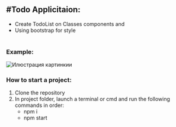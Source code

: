 #Todo Applicitaion:
---------
* Create TodoList on Classes components and</br>
* Using bootstrap for style</br></br>
### Example:</br>
![Илюстрация картинкии](https://github.com/maxxtron/project-photo/blob/main/Classes-todo.png)

### How to start a project:
1. Clone the repository
2. In project folder, launch a terminal or cmd and run the following commands in order:
   * npm i
   * npm start
